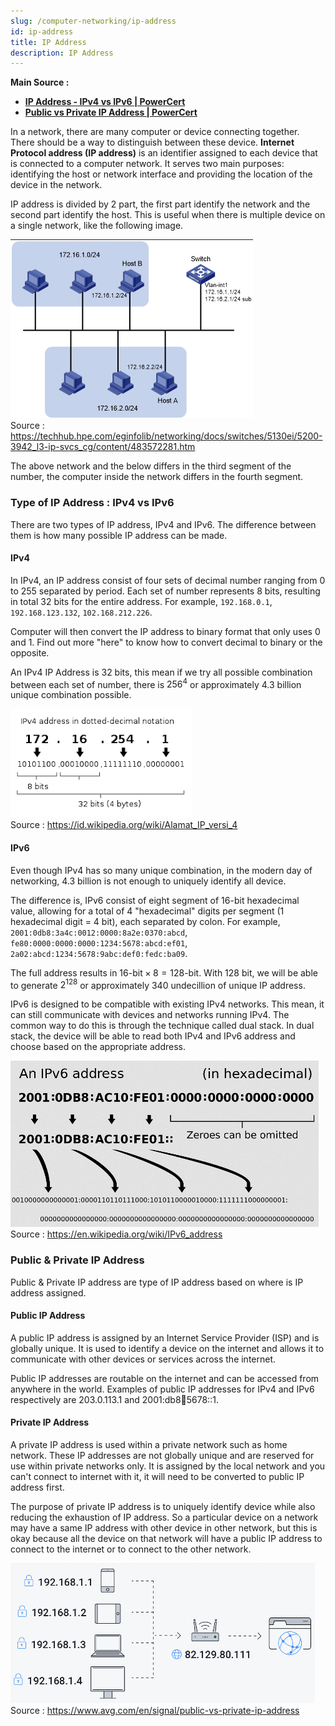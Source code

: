 ```yaml
---
slug: /computer-networking/ip-address
id: ip-address
title: IP Address
description: IP Address
---
```


**Main Source :**

- **[IP Address - IPv4 vs IPv6 | PowerCert](https://youtu.be/ThdO9beHhpA)**
- **[Public vs Private IP Address | PowerCert](https://youtu.be/po8ZFG0Xc4Q)**

In a network, there are many computer or device connecting together. There should be a way to distinguish between these device. **Internet Protocol address (IP address)** is an identifier assigned to each device that is connected to a computer network. It serves two main purposes: identifying the host or network interface and providing the location of the device in the network.

IP address is divided by 2 part, the first part identify the network and the second part identify the host. This is useful when there is multiple device on a single network, like the following image.

![IP address assigned to each computer in network](./ip-address-in-network.png)  
Source : https://techhub.hpe.com/eginfolib/networking/docs/switches/5130ei/5200-3942_l3-ip-svcs_cg/content/483572281.htm

The above network and the below differs in the third segment of the number, the computer inside the network differs in the fourth segment.

### Type of IP Address : IPv4 vs IPv6

There are two types of IP address, IPv4 and IPv6. The difference between them is how many possible IP address can be made.

#### IPv4

In IPv4, an IP address consist of four sets of decimal number ranging from 0 to 255 separated by period. Each set of number represents 8 bits, resulting in total 32 bits for the entire address. For example, `192.168.0.1`, `192.168.123.132`, `102.168.212.226`.

Computer will then convert the IP address to binary format that only uses 0 and 1. Find out more "here" to know how to convert decimal to binary or the opposite.

An IPv4 IP Address is 32 bits, this mean if we try all possible combination between each set of number, there is $256^4$ or approximately 4.3 billion unique combination possible.

![An example of IPv4](./ipv4.png)  
Source : https://id.wikipedia.org/wiki/Alamat_IP_versi_4

#### IPv6

Even though IPv4 has so many unique combination, in the modern day of networking, 4.3 billion is not enough to uniquely identify all device.

The difference is, IPv6 consist of eight segment of 16-bit hexadecimal value, allowing for a total of 4 "hexadecimal" digits per segment (1 hexadecimal digit = 4 bit), each separated by colon. For example, `2001:0db8:3a4c:0012:0000:8a2e:0370:abcd`, `fe80:0000:0000:0000:1234:5678:abcd:ef01`, `2a02:abcd:1234:5678:9abc:def0:fedc:ba09`.

The full address results in $16\text{-bit} \times 8 = 128\text{-bit}$. With 128 bit, we will be able to generate $2^{128}$ or approximately 340 undecillion of unique IP address.

IPv6 is designed to be compatible with existing IPv4 networks. This mean, it can still communicate with devices and networks running IPv4. The common way to do this is through the technique called dual stack. In dual stack, the device will be able to read both IPv4 and IPv6 address and choose based on the appropriate address.

![An example of IPv6](./ipv6.png)  
Source : https://en.wikipedia.org/wiki/IPv6_address

### Public & Private IP Address

Public & Private IP address are type of IP address based on where is IP address assigned.

#### Public IP Address

A public IP address is assigned by an Internet Service Provider (ISP) and is globally unique. It is used to identify a device on the internet and allows it to communicate with other devices or services across the internet.

Public IP addresses are routable on the internet and can be accessed from anywhere in the world. Examples of public IP addresses for IPv4 and IPv6 respectively are 203.0.113.1 and 2001:db8:1234:5678::1.

#### Private IP Address

A private IP address is used within a private network such as home network. These IP addresses are not globally unique and are reserved for use within private networks only. It is assigned by the local network and you can't connect to internet with it, it will need to be converted to public IP address first.

The purpose of private IP address is to uniquely identify device while also reducing the exhaustion of IP address. So a particular device on a network may have a same IP address with other device in other network, but this is okay because all the device on that network will have a public IP address to connect to the internet or to connect to the other network.

![Several device with private IP address connects to router that has public IP address](./public-private-ip-address.png)  
Source : https://www.avg.com/en/signal/public-vs-private-ip-address
